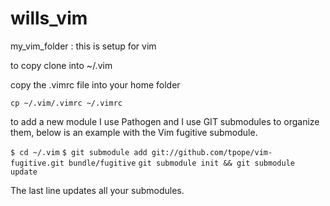 wills_vim
=========

my_vim_folder : this is setup for vim

to copy clone into ~/.vim

copy the .vimrc file into your home folder

`cp ~/.vim/.vimrc ~/.vimrc`


to add a new module I use Pathogen and I use GIT submodules to organize them, below is an example with the Vim fugitive submodule.

`$ cd ~/.vim`
`$ git submodule add git://github.com/tpope/vim-fugitive.git bundle/fugitive`
`git submodule init && git submodule update`

The last line updates all your submodules.



